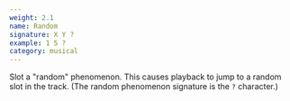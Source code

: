 ```yaml
---
weight: 2.1
name: Random
signature: X Y ?
example: 1 5 ?
category: musical
---
```

Slot a "random" phenomenon. This causes playback to jump to a random slot in the track. (The random phenomenon signature is the `?` character.)